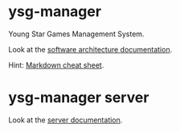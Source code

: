 # ysg-manager
Young Star Games Management System.

Look at the [software architecture documentation](./documentation/architecture.md).

Hint: [Markdown cheat sheet]().

# ysg-manager server

Look at the [server documentation](./server/readme.md).